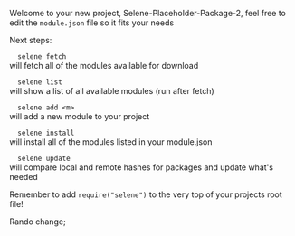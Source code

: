 Welcome to your new project, Selene-Placeholder-Package-2, feel free to edit the `module.json` file so it fits your needs
    
Next steps:     

`  selene fetch`     
      will fetch all of the modules available for download    


`  selene list`    
      will show a list of all available modules (run after fetch)    


`  selene add <m>`    
      will add a new module to your project    


`  selene install`    
      will install all of the modules listed in your module.json    


`  selene update`    
      will compare local and remote hashes for packages and update what's needed    
    
Remember to add `require("selene")` to the very top of your projects root file!

Rando change;